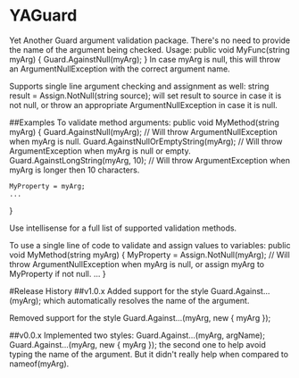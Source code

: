 # YAGuard

Yet Another Guard argument validation package.
There's no need to provide the name of the argument being checked.
Usage:
public void MyFunc(string myArg)
{
    Guard.AgainstNull(myArg);
}
In case myArg is null, this will throw an ArgumentNullException with the correct argument name.

Supports single line argument checking and assignment as well:
string result = Assign.NotNull(string source);
will set result to source in case it is not null, or throw an appropriate ArgumentNullException in case it is null.

##Examples
To validate method arguments:
  public void MyMethod(string myArg)
  {
    Guard.AgainstNull(myArg);              // Will throw ArgumentNullException when myArg is null.
    Guard.AgainstNullOrEmptyString(myArg); // Will throw ArgumentException when myArg is null or empty.
    Guard.AgainstLongString(myArg, 10);    // Will throw ArgumentException when myArg is longer then 10 characters.
    
    MyProperty = myArg;
    ...
  }

Use intellisense for a full list of supported validation methods.

To use a single line of code to validate and assign values to variables:
  public void MyMethod(string myArg)
  {
    MyProperty = Assign.NotNull(myArg);     // Will throw ArgumentNullException when myArg is null, or assign myArg to MyProperty if not null.
    ...
  }
  

#Release History
##v1.0.x
Added support for the style
  Guard.Against...(myArg);
which automatically resolves the name of the argument.

Removed support for the style
  Guard.Against...(myArg, new { myArg });

##v0.0.x
Implemented two styles:
   Guard.Against...(myArg, argName);
   Guard.Against...(myArg, new { myArg });
the second one to help avoid typing the name of the argument. But it didn't really help when compared to nameof(myArg). 